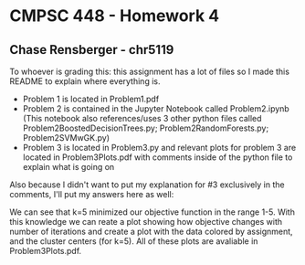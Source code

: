 # CMPSC 448 - Homework 4
## Chase Rensberger - chr5119

To whoever is grading this: this assignment has a lot of files so I made this README to explain where everything is. 

- Problem 1 is located in Problem1.pdf
- Problem 2 is contained in the Jupyter Notebook called Problem2.ipynb (This notebook also references/uses 3 other python files called Problem2BoostedDecisionTrees.py; Problem2RandomForests.py; Problem2SVMwGK.py)
- Problem 3 is located in Problem3.py and relevant plots for problem 3 are located in Problem3Plots.pdf with comments inside of the python file to explain what is going on

Also because I didn't want to put my explanation for #3 exclusively in the comments, I'll put my answers here as well:

We can see that k=5 minimized our objective function in the range 1-5. With this knowledge we can reate a plot showing how objective changes with number of iterations and create a plot with the data colored by assignment, and the cluster centers (for k=5). All of these plots are avaliable in Problem3Plots.pdf. 